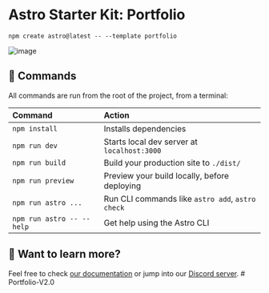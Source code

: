 # Astro Starter Kit: Portfolio

```
npm create astro@latest -- --template portfolio
```



![image](https://github.com/M4tte78/Portfolio-Matteo-Astro/assets/119291064/5ca4880c-54b1-47bb-8948-4fceb782b28b)


## 🧞 Commands

All commands are run from the root of the project, from a terminal:

| Command                   | Action                                           |
| :------------------------ | :----------------------------------------------- |
| `npm install`             | Installs dependencies                            |
| `npm run dev`             | Starts local dev server at `localhost:3000`      |
| `npm run build`           | Build your production site to `./dist/`          |
| `npm run preview`         | Preview your build locally, before deploying     |
| `npm run astro ...`       | Run CLI commands like `astro add`, `astro check` |
| `npm run astro -- --help` | Get help using the Astro CLI                     |

## 👀 Want to learn more?

Feel free to check [our documentation](https://docs.astro.build) or jump into our [Discord server](https://astro.build/chat).
#   P o r t f o l i o - V 2 . 0  
 